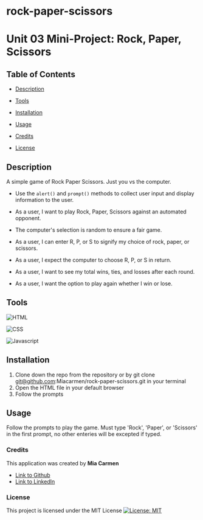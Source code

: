 # rock-paper-scissors

# Unit 03 Mini-Project: Rock, Paper, Scissors

## Table of Contents

- [Description](#description)

- [Tools](#tools)

- [Installation](#installation)
- [Usage](#usage)
- [Credits](#credits)
- [License](#license)

## Description

A simple game of Rock Paper Scissors. Just you vs the computer.

* Use the `alert()` and `prompt()` methods to collect user input and display information to the user.

* As a user, I want to play Rock, Paper, Scissors against an automated opponent.

* The computer's selection is random to ensure a fair game.

* As a user, I can enter R, P, or S to signify my choice of rock, paper, or scissors.

* As a user, I expect the computer to choose R, P, or S in return.

* As a user, I want to see my total wins, ties, and losses after each round.

* As a user, I want the option to play again whether I win or lose.

## Tools
![HTML](https://img.shields.io/badge/HTML5-E34F26?style=for-the-badge&logo=html5&logoColor=white)

![CSS](https://img.shields.io/badge/CSS3-1572B6?style=for-the-badge&logo=css3&logoColor=white)

![Javascript](https://img.shields.io/badge/JavaScript-323330?style=for-the-badge&logo=javascript&logoColor=F7DF1E) 

## Installation

1. Clone down the repo from the repository or by git clone git@github.com:Miacarmen/rock-paper-scissors.git in your terminal
2. Open the HTML file in your default browser
3. Follow the prompts

## Usage

Follow the prompts to play the game.
Must type 'Rock', 'Paper', or 'Scissors' in the first prompt, no other enteries will be excepted if typed. 

### Credits

This application was created by **Mia Carmen**

- [Link to Github](https://github.com/Miacarmen)
- [Link to LinkedIn](https://www.linkedin.com/in/mia-carmen-7750a6b8/)

### License

This project is licensed under the MIT License
[![License: MIT](https://img.shields.io/badge/License-MIT-blue.svg)](https://opensource.org/licenses/MIT)